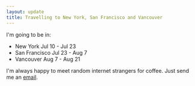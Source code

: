 ```yaml
---
layout: update
title: Travelling to New York, San Francisco and Vancouver
---
```


I'm going to be in:

* New York Jul 10 - Jul 23
* San Francisco Jul 23 - Aug 7
* Vancouver Aug 7 - Aug 21

I'm always happy to meet random internet strangers for coffee. Just send me an [email](mailto:jamie@scattered-thoughts.net).
